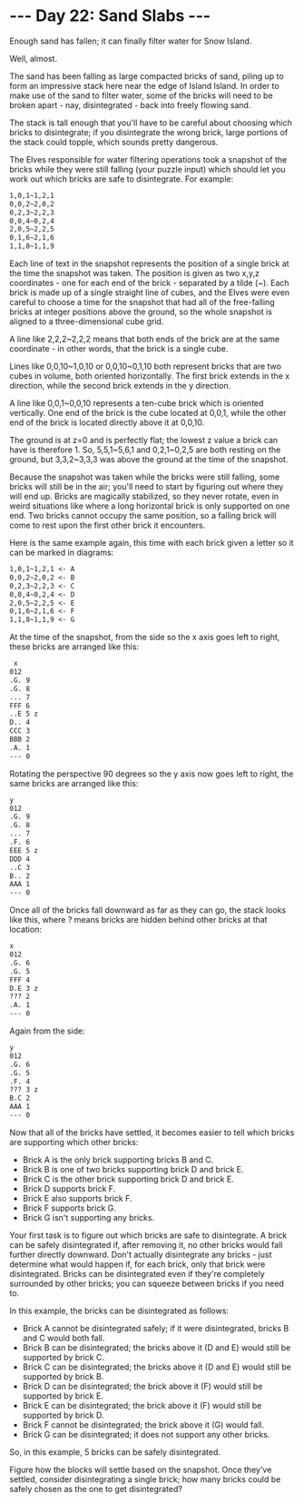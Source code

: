 # --- Day 22: Sand Slabs ---

Enough sand has fallen; it can finally filter water for Snow Island.

Well, almost.

The sand has been falling as large compacted bricks of sand, piling up to form
an impressive stack here near the edge of Island Island. In order to make use of
the sand to filter water, some of the bricks will need to be broken apart - nay,
disintegrated - back into freely flowing sand.

The stack is tall enough that you'll have to be careful about choosing which
bricks to disintegrate; if you disintegrate the wrong brick, large portions of
the stack could topple, which sounds pretty dangerous.

The Elves responsible for water filtering operations took a snapshot of the
bricks while they were still falling (your puzzle input) which should let you
work out which bricks are safe to disintegrate. For example:

```txt
1,0,1~1,2,1
0,0,2~2,0,2
0,2,3~2,2,3
0,0,4~0,2,4
2,0,5~2,2,5
0,1,6~2,1,6
1,1,8~1,1,9
```

Each line of text in the snapshot represents the position of a single brick at
the time the snapshot was taken. The position is given as two x,y,z
coordinates - one for each end of the brick - separated by a tilde (~). Each
brick is made up of a single straight line of cubes, and the Elves were even
careful to choose a time for the snapshot that had all of the free-falling
bricks at integer positions above the ground, so the whole snapshot is aligned
to a three-dimensional cube grid.

A line like 2,2,2~2,2,2 means that both ends of the brick are at the same
coordinate - in other words, that the brick is a single cube.

Lines like 0,0,10~1,0,10 or 0,0,10~0,1,10 both represent bricks that are two
cubes in volume, both oriented horizontally. The first brick extends in the x
direction, while the second brick extends in the y direction.

A line like 0,0,1~0,0,10 represents a ten-cube brick which is oriented
vertically. One end of the brick is the cube located at 0,0,1, while the other
end of the brick is located directly above it at 0,0,10.

The ground is at z=0 and is perfectly flat; the lowest z value a brick can have
is therefore 1. So, 5,5,1~5,6,1 and 0,2,1~0,2,5 are both resting on the ground,
but 3,3,2~3,3,3 was above the ground at the time of the snapshot.

Because the snapshot was taken while the bricks were still falling, some bricks
will still be in the air; you'll need to start by figuring out where they will
end up. Bricks are magically stabilized, so they never rotate, even in weird
situations like where a long horizontal brick is only supported on one end. Two
bricks cannot occupy the same position, so a falling brick will come to rest
upon the first other brick it encounters.

Here is the same example again, this time with each brick given a letter so it
can be marked in diagrams:

```txt
1,0,1~1,2,1 <- A
0,0,2~2,0,2 <- B
0,2,3~2,2,3 <- C
0,0,4~0,2,4 <- D
2,0,5~2,2,5 <- E
0,1,6~2,1,6 <- F
1,1,8~1,1,9 <- G
```

At the time of the snapshot, from the side so the x axis goes left to right,
these bricks are arranged like this:

```txt
 x
012
.G. 9
.G. 8
... 7
FFF 6
..E 5 z
D.. 4
CCC 3
BBB 2
.A. 1
--- 0
```

Rotating the perspective 90 degrees so the y axis now goes left to right, the
same bricks are arranged like this:

```txt
y
012
.G. 9
.G. 8
... 7
.F. 6
EEE 5 z
DDD 4
..C 3
B.. 2
AAA 1
--- 0
```

Once all of the bricks fall downward as far as they can go, the stack looks like
this, where ? means bricks are hidden behind other bricks at that location:

```txt
x
012
.G. 6
.G. 5
FFF 4
D.E 3 z
??? 2
.A. 1
--- 0
```

Again from the side:

```txt
y
012
.G. 6
.G. 5
.F. 4
??? 3 z
B.C 2
AAA 1
--- 0
```

Now that all of the bricks have settled, it becomes easier to tell which bricks
are supporting which other bricks:

- Brick A is the only brick supporting bricks B and C.
- Brick B is one of two bricks supporting brick D and brick E.
- Brick C is the other brick supporting brick D and brick E.
- Brick D supports brick F.
- Brick E also supports brick F.
- Brick F supports brick G.
- Brick G isn't supporting any bricks.

Your first task is to figure out which bricks are safe to disintegrate. A brick
can be safely disintegrated if, after removing it, no other bricks would fall
further directly downward. Don't actually disintegrate any bricks - just
determine what would happen if, for each brick, only that brick were
disintegrated. Bricks can be disintegrated even if they're completely surrounded
by other bricks; you can squeeze between bricks if you need to.

In this example, the bricks can be disintegrated as follows:

- Brick A cannot be disintegrated safely; if it were disintegrated, bricks B and
  C would both fall.
- Brick B can be disintegrated; the bricks above it (D and E) would still be
  supported by brick C.
- Brick C can be disintegrated; the bricks above it (D and E) would still be
  supported by brick B.
- Brick D can be disintegrated; the brick above it (F) would still be supported
  by brick E.
- Brick E can be disintegrated; the brick above it (F) would still be supported
  by brick D.
- Brick F cannot be disintegrated; the brick above it (G) would fall.
- Brick G can be disintegrated; it does not support any other bricks.

So, in this example, 5 bricks can be safely disintegrated.

Figure how the blocks will settle based on the snapshot. Once they've settled,
consider disintegrating a single brick; how many bricks could be safely chosen
as the one to get disintegrated?
